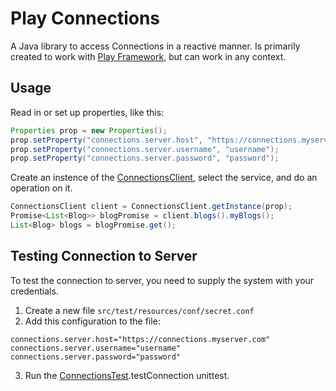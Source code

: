 # Play Connections

A Java library to access Connections in a reactive manner. Is primarily created to work with [Play Framework](http://playframework.com), but can work in any context.

## Usage

Read in or set up properties, like this:

```java
Properties prop = new Properties();
prop.setProperty("connections.server.host", "https://connections.myserver.com");
prop.setProperty("connections.server.username", "username");
prop.setProperty("connections.server.password", "password");
```

Create an instence of the [ConnectionsClient](src/main/java/no/item/play/connections/ConnectionsClient.java), select the service, and do an operation on it.

```java
ConnectionsClient client = ConnectionsClient.getInstance(prop);
Promise<List<Blog>> blogPromise = client.blogs().myBlogs();
List<Blog> blogs = blogPromise.get();
```

## Testing Connection to Server

To test the connection to server, you need to supply the system with your credentials.

 1. Create a new file  `src/test/resources/conf/secret.conf`
 2. Add this configuration to the file:

 ```properties
 connections.server.host="https://connections.myserver.com"
 connections.server.username="username"
 connections.server.password="password"
 ```

 3. Run the [ConnectionsTest](src/test/java/no/item/play/connections/ConnectionsTest.java).testConnection unittest.
